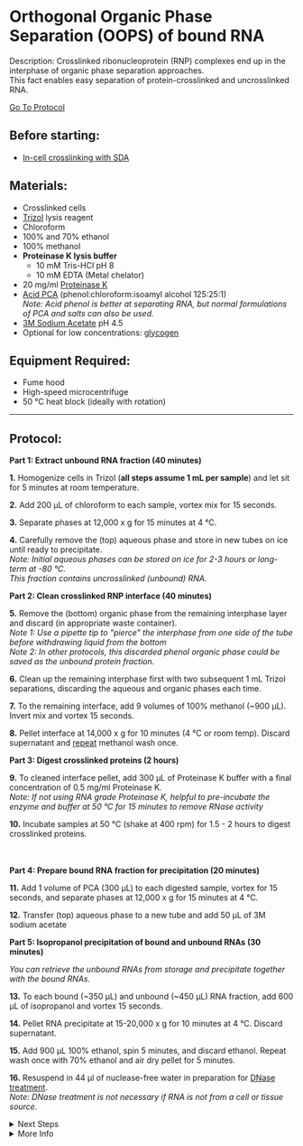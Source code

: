 Orthogonal Organic Phase Separation (OOPS) of bound RNA
================================================================================
Description: Crosslinked ribonucleoprotein (RNP) complexes end up in the interphase of organic phase separation approaches.<br/>
This fact enables easy separation of protein-crosslinked and uncrosslinked RNA.

[Go To Protocol](#protocol)

Before starting:
--------------------------------------------------------------------------------
* [In-cell crosslinking with SDA](./SDA-Xlinking.md)

Materials:
--------------------------------------------------------------------------------
  * Crosslinked cells
  * [Trizol](https://www.thermofisher.com/order/catalog/product/15596026#/15596026) lysis reagent
  * Chloroform
  * 100% and 70% ethanol
  * 100% methanol
  * **Proteinase K lysis buffer**
    * 10 mM Tris-HCl pH 8
    * 10 mM EDTA (Metal chelator)
  * 20 mg/ml [Proteinase K](https://www.thermofisher.com/order/catalog/product/25530049#/25530049)
  * [Acid PCA](https://www.thermofisher.com/order/catalog/product/AM9722#/AM9722) (phenol:chloroform:isoamyl alcohol 125:25:1)<br/>
  _Note: Acid phenol is better at separating RNA, but normal formulations of PCA and salts can also be used._
  * [3M Sodium Acetate](https://www.fishersci.com/shop/products/sodium-acetate-3m-aq-soln-ph-4-5-autoclaved/AAJ61288EQE) pH 4.5
  * Optional for low concentrations: [glycogen](https://www.thermofisher.com/order/catalog/product/10814010#/10814010)
  
Equipment Required:
--------------------------------------------------------------------------------
  * Fume hood
  * High-speed microcentrifuge
  * 50 °C heat block (ideally with rotation)

___
Protocol:
--------------------------------------------------------------------------------
**Part 1: Extract unbound RNA fraction (40 minutes)**

**1.** Homogenize cells in Trizol (**all steps assume 1 mL per sample**) and let sit for 5 minutes at room temperature.

**2.** Add 200 µL of chloroform to each sample, vortex mix for 15 seconds.
  
**3.** Separate phases at 12,000 x g for 15 minutes at 4 °C.

**4.** Carefully remove the (top) aqueous phase and store in new tubes on ice until ready to precipitate.<br/>
_Note: Initial aqueous phases can be stored on ice for 2-3 hours or long-term at -80 °C._<br/>
_This fraction contains uncrosslinked (unbound) RNA._

**Part 2: Clean crosslinked RNP interface (40 minutes)**

**5.** Remove the (bottom) organic phase from the remaining interphase layer and discard (in appropriate waste container).<br/>
_Note 1: Use a pipette tip to "pierce" the interphase from one side of the tube before withdrawing liquid from the bottom_<br/>
_Note 2: In other protocols, this discarded phenol organic phase could be saved as the unbound protein fraction._

**6.** Clean up the remaining interphase first with two subsequent 1 mL Trizol separations, discarding the aqueous and organic phases each time.

**7.** To the remaining interface, add 9 volumes of 100% methanol (~900 µL). Invert mix and vortex 15 seconds.

**8.** Pellet interface at 14,000 x g for 10 minutes (4 °C or room temp). Discard supernatant and <ins>repeat</ins> methanol wash once.

**Part 3: Digest crosslinked proteins (2 hours)**

**9.** To cleaned interface pellet, add 300 µL of Proteinase K buffer with a final concentration of 0.5 mg/ml Proteinase K.<br/>
_Note: If not using RNA grade Proteinase K, helpful to pre-incubate the enzyme and buffer at 50 °C for 15 minutes to remove RNase activity_

**10.** Incubate samples at 50 °C (shake at 400 rpm) for 1.5 - 2 hours to digest crosslinked proteins.

<br/><br/>
**Part 4: Prepare bound RNA fraction for precipitation (20 minutes)**

**11.** Add 1 volume of PCA (300 µL) to each digested sample, vortex for 15 seconds, and separate phases at 12,000 x g for 15 minutes at 4 °C.

**12.** Transfer (top) aqueous phase to a new tube and add 50 µL of 3M sodium acetate

**Part 5: Isopropanol precipitation of bound and unbound RNAs (30 minutes)**

_You can retrieve the unbound RNAs from storage and precipitate together with the bound RNAs._

**13.** To each bound (~350 µL) and unbound (~450 µL) RNA fraction, add 600 µL of isopropanol and vortex 15 seconds.

**14.** Pellet RNA precipitate at 15-20,000 x g for 10 minutes at 4 °C. Discard supernatant.

**15.** Add 900 µL 100% ethanol, spin 5 minutes, and discard ethanol. Repeat wash once with 70% ethanol and air dry pellet for 5 minutes.

**16.** Resuspend in 44 µl of nuclease-free water in preparation for [DNase treatment](../General/TURBO-DNase.md).<br/>
_Note: DNase treatment is not necessary if RNA is not from a cell or tissue source._
  
<!-- The text below creates dropdown lists for links to next steps or hyperlinks -->

<details>
  <summary>Next Steps</summary>
  
</p> <a href="../Mutational-Profiling/MaP-RT-Marathon.md">
MaP with Marathon RT</a>

</p> <a href="../NGS/Second-Strand-Synthesis.md">
Second-Strand Synthesis</a>

</p> <a href="../NGS/Two-Step-PCR-Library.md">
2-step PCR library generation </a>

</details>

<details>
  <summary>More Info</summary>
  
  <a href="https://doi.org/10.1038/s41587-018-0001-2">
Original OOPS paper</a>  
<br/>
  <a href="https://doi.org/10.1038/s41596-020-0344-2">
Published OOPS protocol</a> 

</details>
